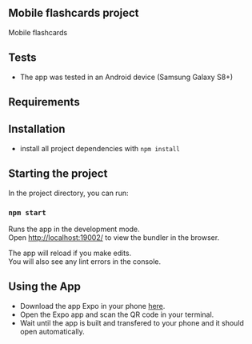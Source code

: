 
## Mobile flashcards project
  Mobile flashcards 

## Tests
* The app was tested in an Android device (Samsung Galaxy S8+)
## Requirements


## Installation

* install all project dependencies with `npm install`

## Starting the project

In the project directory, you can run:

### `npm start`

Runs the app in the development mode.<br>
Open [http://localhost:19002/](http://localhost:19002/) to view the bundler in the browser.

The app will reload if you make edits.<br>
You will also see any lint errors in the console.


## Using the App

* Download the app Expo in your phone [here](https://play.google.com/store/apps/details?id=host.exp.exponent&hl=en).
* Open the Expo app and scan the QR code in your terminal.
* Wait until the app is built and transfered to your phone and it should open automatically.




